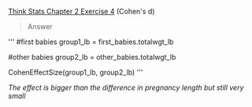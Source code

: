 [Think Stats Chapter 2 Exercise 4](http://greenteapress.com/thinkstats2/html/thinkstats2003.html#toc24) (Cohen's d)

> Answer 

'''
#first babies
group1_lb = first_babies.totalwgt_lb

#other babies
group2_lb = other_babies.totalwgt_lb

CohenEffectSize(group1_lb, group2_lb)
'''

*The effect is bigger than the difference in pregnancy length but still very small*
